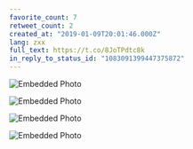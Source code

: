```yaml
---
favorite_count: 7
retweet_count: 2
created_at: "2019-01-09T20:01:46.000Z"
lang: zxx
full_text: https://t.co/8JoTPdtc8k
in_reply_to_status_id: "1083091399447375872"
---
```


<div class="gallery gallery-4">

![Embedded Photo](https://twitter-media-coderbyheart.s3.eu-north-1.amazonaws.com/1083091480799961088-Dwfp5gPWoAA3_5u.jpg)

![Embedded Photo](https://twitter-media-coderbyheart.s3.eu-north-1.amazonaws.com/1083091480799961088-Dwfp664X0AAwhtC.jpg)

![Embedded Photo](https://twitter-media-coderbyheart.s3.eu-north-1.amazonaws.com/1083091480799961088-Dwfp788XcAY37gD.jpg)

![Embedded Photo](https://twitter-media-coderbyheart.s3.eu-north-1.amazonaws.com/1083091480799961088-Dwfp831WwAY6MjL.jpg)

</div>
